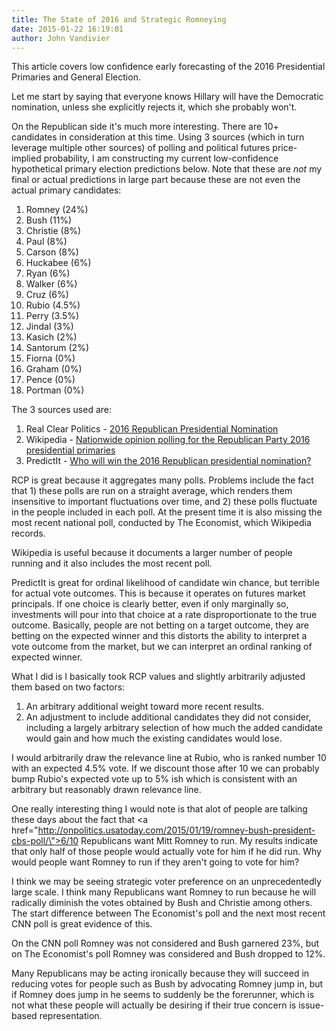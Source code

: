 ```yaml
---
title: The State of 2016 and Strategic Romneying
date: 2015-01-22 16:19:01
author: John Vandivier
---
```




This article covers low confidence early forecasting of the 2016 Presidential Primaries and General Election.

Let me start by saying that everyone knows Hillary will have the Democratic nomination, unless she explicitly rejects it, which she probably won't.

On the Republican side it's much more interesting. There are 10+ candidates in consideration at this time. Using 3 sources (which in turn leverage multiple other sources) of polling and political futures price-implied probability, I am constructing my current low-confidence hypothetical primary election predictions below. Note that these are <em>not</em> my final or actual predictions in large part because these are not even the actual primary candidates:
<ol>
	<li>Romney (24%)</li>
	<li>Bush (11%)</li>
	<li>Christie (8%)</li>
	<li>Paul (8%)</li>
	<li>Carson (8%)</li>
	<li>Huckabee (6%)</li>
	<li>Ryan (6%)</li>
	<li>Walker (6%)</li>
	<li>Cruz (6%)</li>
	<li>Rubio (4.5%)</li>
	<li>Perry (3.5%)</li>
	<li>Jindal (3%)</li>
	<li>Kasich (2%)</li>
	<li>Santorum (2%)</li>
	<li>Fiorna (0%)</li>
	<li>Graham (0%)</li>
	<li>Pence (0%)</li>
	<li>Portman (0%)</li>
</ol>
The 3 sources used are:
<ol>
	<li>Real Clear Politics - <a href=\"http://www.realclearpolitics.com/epolls/2016/president/us/2016_republican_presidential_nomination-3823.html\">2016 Republican Presidential Nomination</a></li>
	<li>Wikipedia - <a href=\"http://en.wikipedia.org/w/index.php?title=Nationwide_opinion_polling_for_the_Republican_Party_2016_presidential_primaries&amp;oldid=642955498\">Nationwide opinion polling for the Republican Party 2016 presidential primaries</a></li>
	<li>PredictIt - <a href=\"https://www.predictit.com/Home/SingleMarket?marketId=1233\">Who will win the 2016 Republican presidential nomination?</a></li>
</ol>
RCP is great because it aggregates many polls. Problems include the fact that 1) these polls are run on a straight average, which renders them insensitive to important fluctuations over time, and 2) these polls fluctuate in the people included in each poll. At the present time it is also missing the most recent national poll, conducted by The Economist, which Wikipedia records.

Wikipedia is useful because it documents a larger number of people running and it also includes the most recent poll.

PredictIt is great for ordinal likelihood of candidate win chance, but terrible for actual vote outcomes. This is because it operates on futures market principals. If one choice is clearly better, even if only marginally so, investments will pour into that choice at a rate disproportionate to the true outcome. Basically, people are not betting on a target outcome, they are betting on the expected winner and this distorts the ability to interpret a vote outcome from the market, but we can interpret an ordinal ranking of expected winner.

What I did is I basically took RCP values and slightly arbitrarily adjusted them based on two factors:
<ol>
	<li>An arbitrary additional weight toward more recent results.</li>
	<li>An adjustment to include additional candidates they did not consider, including a largely arbitrary selection of how much the added candidate would gain and how much the existing candidates would lose.</li>
</ol>
I would arbitrarily draw the relevance line at Rubio, who is ranked number 10 with an expected 4.5% vote. If we discount those after 10 we can probably bump Rubio's expected vote up to 5% ish which is consistent with an arbitrary but reasonably drawn relevance line.

One really interesting thing I would note is that alot of people are talking these days about the fact that <a href=\"http://onpolitics.usatoday.com/2015/01/19/romney-bush-president-cbs-poll/\">6/10 Republicans want Mitt Romney to run</a>. My results indicate that only half of those people would actually vote for him if he did run. Why would people want Romney to run if they aren't going to vote for him?

I think we may be seeing strategic voter preference on an unprecedentedly large scale. I think many Republicans want Romney to run because he will radically diminish the votes obtained by Bush and Christie among others. The start difference between The Economist's poll and the next most recent CNN poll is great evidence of this.

On the CNN poll Romney was not considered and Bush garnered 23%, but on The Economist's poll Romney was considered and Bush dropped to 12%.

Many Republicans may be acting ironically because they will succeed in reducing votes for people such as Bush by advocating Romney jump in, but if Romney does jump in he seems to suddenly be the forerunner, which is not what these people will actually be desiring if their true concern is issue-based representation.